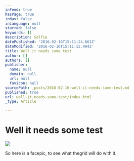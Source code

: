 ```yaml
---
inFeed: true
hasPage: true
inNav: false
inLanguage: null
starred: false
keywords: []
description: Selfie
datePublished: '2016-02-16T15:11:24.661Z'
dateModified: '2016-02-16T15:11:12.494Z'
title: Well it needs some test
author: []
authors: []
publisher:
  name: null
  domain: null
  url: null
  favicon: null
sourcePath: _posts/2016-02-16-well-it-needs-some-test.md
published: true
url: well-it-needs-some-test/index.html
_type: Article

---
```

# Well it needs some test
![](https://the-grid-user-content.s3-us-west-2.amazonaws.com/dcb6d60a-b8b8-4e7a-a736-60d56a292431.jpg)

So here is a facepic, to see what thegrid will do with it.